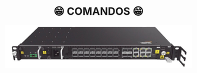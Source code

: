 <h1 align="center">😁 COMANDOS 😁</h1>

 <a href="https://github.com/saulotarsobc/comandos/blob/master/an6001.md">
    <img alt="an6001" title="an6001" src="./img/an6001.png"/>
 </a>
